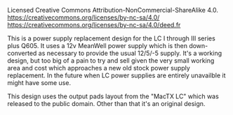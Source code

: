 Licensed Creative Commons Attribution-NonCommercial-ShareAlike 4.0.
https://creativecommons.org/licenses/by-nc-sa/4.0/
https://creativecommons.org/licenses/by-nc-sa/4.0/deed.fr

This is a power supply replacement design for the LC I through III series plus Q605.  It uses a 12v MeanWell power supply which is then down-converted as necessary to provide the usual 12/5/-5 supply.  It's a working design, but too big of a pain to try and sell given the very small working area and cost which approaches a new old stock power supply replacement.  In the future when LC power supplies are entirely unavailble it might have some use.

This design uses the output pads layout from the "MacTX LC" which was released to the public domain.  Other than that it's an original design.
